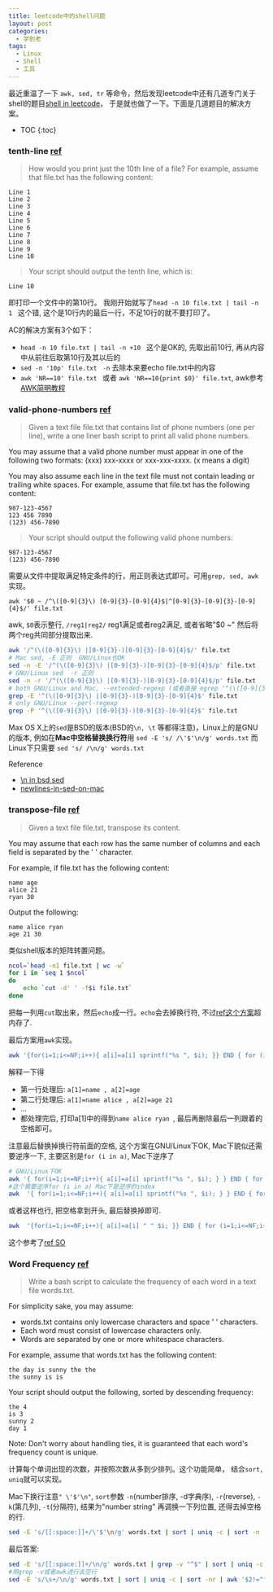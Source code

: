 ```yaml
---
title: leetcode中的shell问题
layout: post
categories: 
  - 学到老
tags: 
  - Linux 
  - Shell
  - 工具
---
```


最近重温了一下 ``awk, sed, tr`` 等命令，然后发现leetcode中还有几道专门关于shell的题目[shell in leetcode](https://leetcode.com/problemset/shell/)， 于是就也做了一下。下面是几道题目的解决方案。

* TOC
{:toc}

### tenth-line [ref](https://leetcode.com/problems/tenth-line/)

>How would you print just the 10th line of a file?
>For example, assume that file.txt has the following content:
>
	Line 1
	Line 2
	Line 3
	Line 4
	Line 5
	Line 6
	Line 7
	Line 8
	Line 9
	Line 10
>	Your script should output the tenth line, which is:
>
	Line 10

即打印一个文件中的第10行。
我刚开始就写了``head -n 10 file.txt | tail -n 1 `` 这个错, 这个是10行内的最后一行，不足10行的就不要打印了。

AC的解决方案有3个如下： 

- ``head -n 10 file.txt | tail -n +10 `` 这个是OK的, 先取出前10行, 再从内容中从前往后取第10行及其以后的
- ``sed -n '10p' file.txt `` `-n` 去除本来要echo file.txt中的内容
- ``awk 'NR==10' file.txt ``  或者 ``awk 'NR==10{print $0}' file.txt``, awk参考[AWK简明教程](http://coolshell.cn/articles/9070.html)


### valid-phone-numbers [ref](https://leetcode.com/problems/valid-phone-numbers/)

>Given a text file file.txt that contains list of phone numbers (one per line), write a one liner bash script to print all valid phone numbers.
>
You may assume that a valid phone number must appear in one of the following two formats: (xxx) xxx-xxxx or xxx-xxx-xxxx. (x means a digit)
>
You may also assume each line in the text file must not contain leading or trailing white spaces.
For example, assume that file.txt has the following content:
>
	987-123-4567
	123 456 7890
	(123) 456-7890
>	Your script should output the following valid phone numbers:
>
	987-123-4567
	(123) 456-7890
	
需要从文件中提取满足特定条件的行，用正则表达式即可。可用``grep, sed, awk``实现。

``awk '$0 ~ /^\([0-9]{3}\) [0-9]{3}-[0-9]{4}$|^[0-9]{3}-[0-9]{3}-[0-9]{4}$/' file.txt	``

awk, `$0`表示整行, `/reg1|reg2/` reg1满足或者reg2满足, 或者省略"$0 ~" 然后将两个reg共同部分提取出来. 


```bash
awk '/^(\([0-9]{3}\) |[0-9]{3}-)[0-9]{3}-[0-9]{4}$/' file.txt
# Mac sed, -E 正则  GNU/Linux也OK
sed -n -E '/^(\([0-9]{3}\) |[0-9]{3}-)[0-9]{3}-[0-9]{4}$/p' file.txt
# GNU/Linux sed  -r 正则
sed -n -r '/^(\([0-9]{3}\) |[0-9]{3}-)[0-9]{3}-[0-9]{4}$/p' file.txt
# both GNU/Linux and Mac, --extended-regexp (或者直接 egrep '^(\([0-9]{3}\) |[0-9]{3}-)[0-9]{3}-[0-9]{4}$' file.txt)
grep -E '^(\([0-9]{3}\) |[0-9]{3}-)[0-9]{3}-[0-9]{4}$' file.txt 
# only GNU/Linux --perl-regexp
grep -P '^(\([0-9]{3}\) |[0-9]{3}-)[0-9]{3}-[0-9]{4}$' file.txt 
```

Max OS X上的`sed`是BSD的版本(BSD的``\n, \t`` 等都得注意)，Linux上的是GNU的版本, 
例如在**Mac中空格替换换行符**用
``sed -E 's/ /\'$'\n/g' words.txt``
而Linux下只需要
``sed 's/ /\n/g' words.txt``

Reference

- [\n in bsd sed](http://unix.stackexchange.com/questions/42321/how-can-i-instruct-bsd-sed-to-interpret-escape-sequences-like-n-and-t)
- [newlines-in-sed-on-mac](http://nlfiedler.github.io/2010/12/05/newlines-in-sed-on-mac.html)

### transpose-file [ref](https://leetcode.com/problems/transpose-file/)
>Given a text file file.txt, transpose its content.
>
You may assume that each row has the same number of columns and each field is separated by the ' ' character.
>
For example, if file.txt has the following content:
>
	name age
	alice 21
	ryan 30
>
Output the following:
>
	name alice ryan
	age 21 30

类似shell版本的矩阵转置问题。


```bash
ncol=`head -n1 file.txt | wc -w`
for i in `seq 1 $ncol`
do
    echo `cut -d' ' -f$i file.txt`
done
```
把每一列用`cut`取出来，然后`echo`成一行。`echo`会去掉换行符, 不过[ref这个方案](https://leetcode.com/discuss/31308/simple-bash-solution-that-oj-hates)超内存了.

最后方案用`awk`实现。

```bash
awk '{for(i=1;i<=NF;i++){ a[i]=a[i] sprintf("%s ", $i); }} END { for (i=1;i<=NF;i++) print a[i]; }' file.txt | sed 's/ $//'
```

解释一下得

- 第一行处理后: ``a[1]=name , a[2]=age ``
- 第二行处理后: ``a[1]=name alice , a[2]=age 21 ``
- ...
- 都处理完后, 打印a[1]中的得到``name alice ryan ``, 最后再删除最后一列跟着的空格即可。

注意最后替换掉换行符前面的空格, 这个方案在GNU/Linux下OK,  Mac下貌似还需要逆序一下, 主要区别是``for (i in a)``, Mac下逆序了

```bash
# GNU/Linux下OK
awk '{ for(i=1;i<=NF;i++){ a[i]=a[i] sprintf("%s ", $i); } } END { for (i in a) print a[i]; }' file.txt | sed 's/ $//'  
#这个需要逆序for (i in a) Mac下是逆序的index
awk  '{ for(i=1;i<=NF;i++){ a[i]=a[i] sprintf("%s ", $i); } } END { for (i in a) print a[i]; }' file.txt | sed 's/ $//' | tail -r  
```

或者这样也行, 把空格拿到开头, 最后替换掉即可.

```bash
awk  '{for(i=1;i<=NF;i++){ a[i]=a[i] " " $i; }} END { for (i=1;i<=NF;i++) print a[i]; }' file.txt | sed 's/^ //'
```

这个参考了[ref SO](http://unix.stackexchange.com/questions/79642/transposing-rows-and-columns)


### Word Frequency [ref](https://leetcode.com/problems/word-frequency/)

>Write a bash script to calculate the frequency of each word in a text file words.txt.
>
For simplicity sake, you may assume:
>
- words.txt contains only lowercase characters and space ' ' characters.
- Each word must consist of lowercase characters only.
- Words are separated by one or more whitespace characters.
>
For example, assume that words.txt has the following content:
>
	the day is sunny the the
	the sunny is is
>
Your script should output the following, sorted by descending frequency:
>
	the 4
	is 3
	sunny 2
	day 1
>
Note: Don't worry about handling ties, it is guaranteed that each word's frequency count is unique.

计算每个单词出现的次数，并按照次数从多到少排列。这个功能简单， 结合``sort, uniq``就可以实现。

Mac下换行注意``" \'$'\n"``, `sort`参数 `-n`(number排序, -d字典序), `-r`(reverse), `-k`(第几列), `-t`(分隔符), 结果为"number string" 再调换一下列位置, 还得去掉空格的行.

```bash
sed -E 's/[[:space:]]+/\'$'\n/g' words.txt | sort | uniq -c | sort -n -r -k1 | awk '{print $2 " "$1}'
```

最后答案:

```bash
sed -E 's/[[:space:]]+/\n/g' words.txt | grep -v "^$" | sort | uniq -c | sort -n -r -k1 | awk '{print $2 " "$1}'
#用grep -v或者awk进行去空行
sed -E 's/\s+/\n/g' words.txt | sort | uniq -c | sort -nr | awk '$2!=""{print $2 " "$1}'
```
